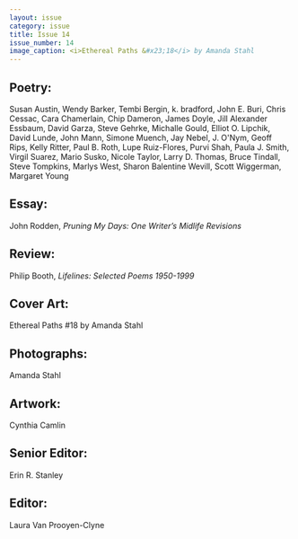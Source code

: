 ```yaml
---
layout: issue
category: issue
title: Issue 14
issue_number: 14
image_caption: <i>Ethereal Paths &#x23;18</i> by Amanda Stahl
---
```


## Poetry:

Susan Austin, Wendy Barker, Tembi Bergin, k. bradford, John E. Buri, Chris Cessac, Cara Chamerlain, Chip Dameron, James Doyle, Jill Alexander Essbaum, David Garza, Steve Gehrke, Michalle Gould, Elliot O. Lipchik, David Lunde, John Mann, Simone Muench, Jay Nebel, J. O'Nym, Geoff Rips, Kelly Ritter, Paul B. Roth, Lupe Ruiz-Flores, Purvi Shah, Paula J. Smith, Virgil Suarez, Mario Susko, Nicole Taylor, Larry D. Thomas, Bruce Tindall, Steve Tompkins, Marlys West, Sharon Balentine Wevill, Scott Wiggerman, Margaret Young 

## Essay:
John Rodden, *Pruning My Days: One Writer’s Midlife Revisions*  

## Review:
Philip Booth, *Lifelines: Selected Poems 1950-1999*  

## Cover Art:
Ethereal Paths #18 by Amanda Stahl  

## Photographs:
Amanda Stahl  

## Artwork:
Cynthia Camlin  

## Senior Editor:
Erin R. Stanley  

## Editor:
Laura Van Prooyen-Clyne  
